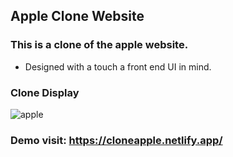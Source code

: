 ## Apple Clone Website

### This is a clone of the apple website.
- Designed with a touch a front end UI in mind.

### Clone Display
![apple](https://user-images.githubusercontent.com/31680529/111058875-68cda800-845f-11eb-95e8-6f087e4718bb.jpg)

### Demo visit: https://cloneapple.netlify.app/
